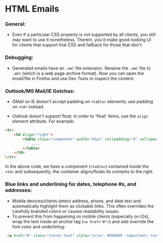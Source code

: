 # HTML Emails

### General:

- Even if a particular CSS property is not supported by all clients, you still may want to use it nonetheless. Therein, you'd make good-looking UI for clients that support that CSS and fallback for those that don't.

### Debugging:
- Generated emails have an `.eml` file extension. Rename the `.eml` file to `.mht` (which is a web page archive format). Now you can open the email/file in Firefox and use Dev Tools to inspect the content.


### Outlook/MS Mail/IE Gotchas:

- GMail on IE doesn't accept padding on `<table>` elements; use padding on `<td>` instead.

- Outlook doesn't support float; in order to 'float' items, use the `align` *element* attribute. For example:
```html
<tr>
	<td align="right"> 
		<table class="component" width="65px" cellpadding="0" cellspacing="0">
			....
		</table>
	</td>
</tr>
```
In the above code, we have a component (`<table>`) contained inside the `<td>` and subsequently, the container aligns/floats its contents to the right.

### Blue links and underlining for dates, telephone #s, and addresses:
- Mobile devices/clients detect address, phone, and date text and automatically highlight them as clickable links. This often overrides the carefully branded colors or causes readability issues.
- To prevent this from happening on mobile clients (especially on iOs), wrap the text inside an anchor tag (`<a href="#">`) and add override the font color and underlining:
```html
 <a href="#" class="footer-text" style="color: #999999 !important; text-decoration: none;">123 Gandhi Road, Bangalore</a>
```
